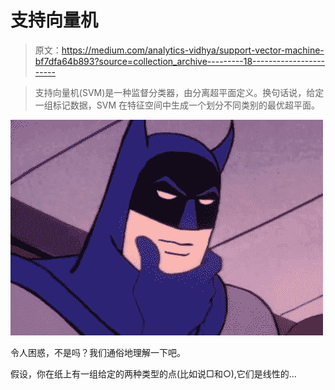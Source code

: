 # 支持向量机

> 原文：<https://medium.com/analytics-vidhya/support-vector-machine-bf7dfa64b893?source=collection_archive---------18----------------------->

> 支持向量机(SVM)是一种监督分类器，由分离超平面定义。换句话说，给定一组标记数据，SVM 在特征空间中生成一个划分不同类别的最优超平面。

![](img/e4019c63cba0f312c85d23656741a6a9.png)

令人困惑，不是吗？我们通俗地理解一下吧。

假设，你在纸上有一组给定的两种类型的点(比如说□和○),它们是线性的…